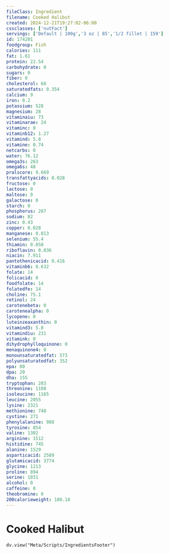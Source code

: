 ```yaml
---
fileClass: Ingredient
filename: Cooked Halibut
created: 2024-12-21T19:27:02-06:00
cssclasses: ['nutFact']
servings: ['Default | 100g','3 oz | 85','1/2 fillet | 159']
id: 174201
foodgroup: Fish
calories: 111
fat: 1.61
protein: 22.54
carbohydrate: 0
sugars: 0
fiber: 0
cholesterol: 60
saturatedfats: 0.354
calcium: 9
iron: 0.2
potassium: 528
magnesium: 28
vitaminaiu: 73
vitaminarae: 24
vitaminc: 0
vitaminb12: 1.27
vitamind: 5.8
vitamine: 0.74
netcarbs: 0
water: 76.12
omega3s: 263
omega6s: 48
pralscore: 9.669
transfattyacids: 0.028
fructose: 0
lactose: 0
maltose: 0
galactose: 0
starch: 0
phosphorus: 287
sodium: 82
zinc: 0.43
copper: 0.028
manganese: 0.013
selenium: 55.4
thiamin: 0.058
riboflavin: 0.036
niacin: 7.911
pantothenicacid: 0.416
vitaminb6: 0.632
folate: 14
folicacid: 0
foodfolate: 14
folatedfe: 14
choline: 75.1
retinol: 24
carotenebeta: 0
carotenealpha: 0
lycopene: 0
luteinzeaxanthin: 0
vitamind3: 5.8
vitamindiu: 231
vitamink: 0
dihydrophylloquinone: 0
menaquinone4: 0
monounsaturatedfat: 573
polyunsaturatedfat: 352
epa: 80
dpa: 20
dha: 155
tryptophan: 283
threonine: 1108
isoleucine: 1165
leucine: 2055
lysine: 2321
methionine: 748
cystine: 271
phenylalanine: 988
tyrosine: 854
valine: 1302
arginine: 1512
histidine: 745
alanine: 1529
asparticacid: 2589
glutamicacid: 3774
glycine: 1213
proline: 894
serine: 1031
alcohol: 0
caffeine: 0
theobromine: 0
200calorieweight: 180.18
---
```


# Cooked Halibut

```dataviewjs
dv.view("Meta/Scripts/IngredientsFooter")
```
